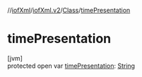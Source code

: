 //[iofXml](../../../index.md)/[iofXml.v2](../index.md)/[Class](index.md)/[timePresentation](time-presentation.md)

# timePresentation

[jvm]\
protected open var [timePresentation](time-presentation.md): [String](https://docs.oracle.com/javase/8/docs/api/java/lang/String.html)
